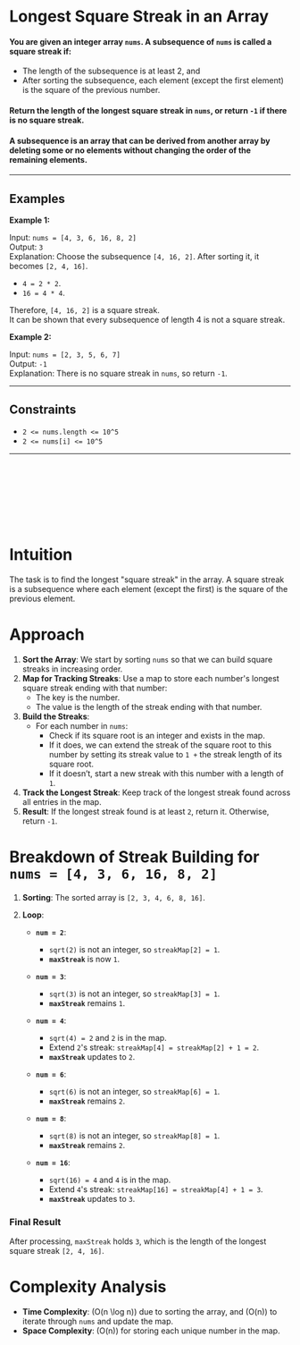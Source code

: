 # Longest Square Streak in an Array

#### You are given an integer array `nums`. A subsequence of `nums` is called a **square streak** if:

- The length of the subsequence is at least 2, and
- After sorting the subsequence, each element (except the first element) is the square of the previous number.

#### Return the length of the longest square streak in `nums`, or return `-1` if there is no square streak.

#### A **subsequence** is an array that can be derived from another array by deleting some or no elements without changing the order of the remaining elements.

---

## Examples

**Example 1:**

Input: `nums = [4, 3, 6, 16, 8, 2]`  
Output: `3`  
Explanation: Choose the subsequence `[4, 16, 2]`. After sorting it, it becomes `[2, 4, 16]`.  
- `4 = 2 * 2`.
- `16 = 4 * 4`.

Therefore, `[4, 16, 2]` is a square streak.  
It can be shown that every subsequence of length 4 is not a square streak.

**Example 2:**

Input: `nums = [2, 3, 5, 6, 7]`  
Output: `-1`  
Explanation: There is no square streak in `nums`, so return `-1`.

---

## Constraints

- `2 <= nums.length <= 10^5`
- `2 <= nums[i] <= 10^5`

---

&nbsp;

&nbsp;

&nbsp;

&nbsp;





# Intuition
The task is to find the longest "square streak" in the array. A square streak is a subsequence where each element (except the first) is the square of the previous element.

# Approach
1. **Sort the Array**: We start by sorting `nums` so that we can build square streaks in increasing order.
2. **Map for Tracking Streaks**: Use a map to store each number's longest square streak ending with that number:
   - The key is the number.
   - The value is the length of the streak ending with that number.
3. **Build the Streaks**:
   - For each number in `nums`:
     - Check if its square root is an integer and exists in the map.
     - If it does, we can extend the streak of the square root to this number by setting its streak value to `1 +` the streak length of its square root.
     - If it doesn’t, start a new streak with this number with a length of `1`.
4. **Track the Longest Streak**: Keep track of the longest streak found across all entries in the map.
5. **Result**: If the longest streak found is at least `2`, return it. Otherwise, return `-1`.

# Breakdown of Streak Building for `nums = [4, 3, 6, 16, 8, 2]`

1. **Sorting**: The sorted array is `[2, 3, 4, 6, 8, 16]`.

2. **Loop**:
   - **`num = 2`**:
     - `sqrt(2)` is not an integer, so `streakMap[2] = 1`.
     - **`maxStreak`** is now `1`.
     
   - **`num = 3`**:
     - `sqrt(3)` is not an integer, so `streakMap[3] = 1`.
     - **`maxStreak`** remains `1`.
     
   - **`num = 4`**:
     - `sqrt(4) = 2` and `2` is in the map.
     - Extend `2`'s streak: `streakMap[4] = streakMap[2] + 1 = 2`.
     - **`maxStreak`** updates to `2`.
     
   - **`num = 6`**:
     - `sqrt(6)` is not an integer, so `streakMap[6] = 1`.
     - **`maxStreak`** remains `2`.
     
   - **`num = 8`**:
     - `sqrt(8)` is not an integer, so `streakMap[8] = 1`.
     - **`maxStreak`** remains `2`.
     
   - **`num = 16`**:
     - `sqrt(16) = 4` and `4` is in the map.
     - Extend `4`'s streak: `streakMap[16] = streakMap[4] + 1 = 3`.
     - **`maxStreak`** updates to `3`.

### Final Result
After processing, `maxStreak` holds `3`, which is the length of the longest square streak `[2, 4, 16]`.

# Complexity Analysis
- **Time Complexity**: \(O(n \log n)\) due to sorting the array, and \(O(n)\) to iterate through `nums` and update the map.
- **Space Complexity**: \(O(n)\) for storing each unique number in the map.